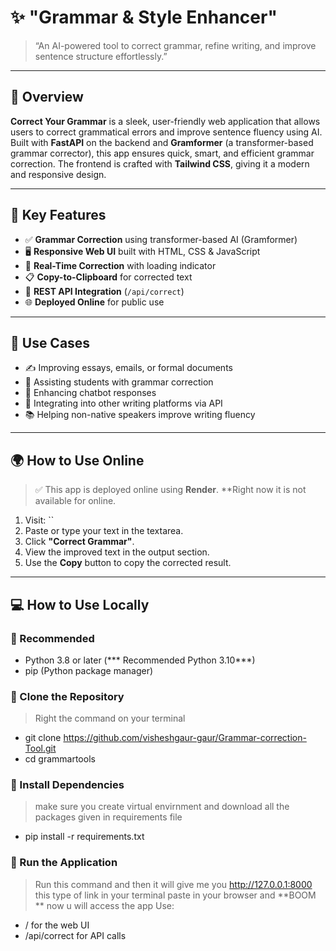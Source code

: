 # ✨ "Grammar & Style Enhancer"

> “An AI-powered tool to correct grammar, refine writing, and improve sentence structure effortlessly.”

---

## 📖 Overview

**Correct Your Grammar** is a sleek, user-friendly web application that allows users to correct grammatical errors and improve sentence fluency using AI. Built with **FastAPI** on the backend and **Gramformer** (a transformer-based grammar corrector), this app ensures quick, smart, and efficient grammar correction. The frontend is crafted with **Tailwind CSS**, giving it a modern and responsive design.

---

## 🌟 Key Features

- ✅ **Grammar Correction** using transformer-based AI (Gramformer)
- 🖥️ **Responsive Web UI** built with HTML, CSS & JavaScript
- 🔄 **Real-Time Correction** with loading indicator
- 📋 **Copy-to-Clipboard** for corrected text
- 🔌 **REST API Integration** (`/api/correct`)
- 🌐 **Deployed Online** for public use

---

## 💼 Use Cases

- ✍️ Improving essays, emails, or formal documents
- 🧠 Assisting students with grammar correction
- 💬 Enhancing chatbot responses
- 🔧 Integrating into other writing platforms via API
- 📚 Helping non-native speakers improve writing fluency

---

## 🌍 How to Use Online

> ✅ This app is deployed online using **Render**.
> **Right now it is not available for online.

1. Visit: ``
2. Paste or type your text in the textarea.
3. Click **"Correct Grammar"**.
4. View the improved text in the output section.
5. Use the **Copy** button to copy the corrected result.

---

## 💻 How to Use Locally

### 🔹 Recommended

- Python 3.8 or later (*** Recommended Python 3.10***)
- pip (Python package manager)

### 🔹 Clone the Repository

> Right the command on your terminal

- git clone https://github.com/visheshgaur-gaur/Grammar-correction-Tool.git
- cd grammartools 

### 🔹 Install Dependencies
> make sure you create virtual envirnment and download all the packages given in requirements file

- pip install -r requirements.txt

### 🔹 Run the Application
> Run this command and then it will give me you http://127.0.0.1:8000 this type of link in your terminal paste in your browser and **BOOM ** now u will access the app
> Use:
- / for the web UI
- /api/correct for API calls


